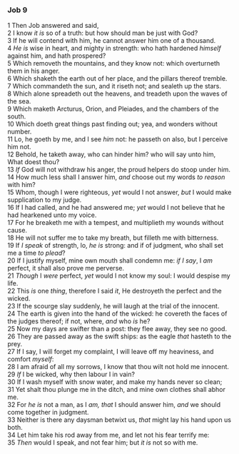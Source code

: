 ### Job 9

1 Then Job answered and said,  
2 I know *it is* so of a truth: but how should man be just with God?  
3 If he will contend with him, he cannot answer him one of a thousand.  
4 *He is* wise in heart, and mighty in strength: who hath hardened *himself* against him, and hath prospered?  
5 Which removeth the mountains, and they know not: which overturneth them in his anger.  
6 Which shaketh the earth out of her place, and the pillars thereof tremble.  
7 Which commandeth the sun, and it riseth not; and sealeth up the stars.  
8 Which alone spreadeth out the heavens, and treadeth upon the waves of the sea.  
9 Which maketh Arcturus, Orion, and Pleiades, and the chambers of the south.  
10 Which doeth great things past finding out; yea, and wonders without number.  
11 Lo, he goeth by me, and I see *him* not: he passeth on also, but I perceive him not.  
12 Behold, he taketh away, who can hinder him? who will say unto him, What doest thou?  
13 *If* God will not withdraw his anger, the proud helpers do stoop under him.  
14 How much less shall I answer him, *and* choose out my words *to reason* with him?  
15 Whom, though I were righteous, *yet* would I not answer, *but* I would make supplication to my judge.  
16 If I had called, and he had answered me; *yet* would I not believe that he had hearkened unto my voice.  
17 For he breaketh me with a tempest, and multiplieth my wounds without cause.  
18 He will not suffer me to take my breath, but filleth me with bitterness.  
19 If *I speak* of strength, lo, *he is* strong: and if of judgment, who shall set me a time *to plead*?  
20 If I justify myself, mine own mouth shall condemn me: *if I say*, I *am* perfect, it shall also prove me perverse.  
21 *Though* I *were* perfect, *yet* would I not know my soul: I would despise my life.  
22 This *is* one *thing*, therefore I said *it*, He destroyeth the perfect and the wicked.  
23 If the scourge slay suddenly, he will laugh at the trial of the innocent.  
24 The earth is given into the hand of the wicked: he covereth the faces of the judges thereof; if not, where, *and* who *is* he?  
25 Now my days are swifter than a post: they flee away, they see no good.  
26 They are passed away as the swift ships: as the eagle *that* hasteth to the prey.  
27 If I say, I will forget my complaint, I will leave off my heaviness, and comfort *myself*:  
28 I am afraid of all my sorrows, I know that thou wilt not hold me innocent.  
29 *If* I be wicked, why then labour I in vain?  
30 If I wash myself with snow water, and make my hands never so clean;  
31 Yet shalt thou plunge me in the ditch, and mine own clothes shall abhor me.  
32 For *he is* not a man, as I *am, that* I should answer him, *and* we should come together in judgment.  
33 Neither is there any daysman betwixt us, *that* might lay his hand upon us both.  
34 Let him take his rod away from me, and let not his fear terrify me:  
35 *Then* would I speak, and not fear him; but *it is* not so with me.  
